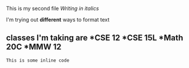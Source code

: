 This is my second file
*Writing in italics*

I'm trying out **different** ways to format text

classes I'm taking are
*CSE 12
*CSE 15L
*Math 20C
*MMW 12
---
`This is some inline code`
